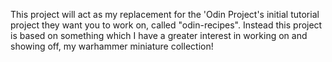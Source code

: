This project will act as my replacement for the 'Odin Project's initial tutorial project they want you to work on, called "odin-recipes". Instead this project is based on something which I have a greater interest in working on and showing off, my warhammer miniature collection!